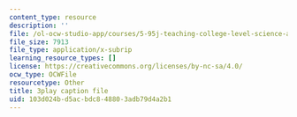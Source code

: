 ```yaml
---
content_type: resource
description: ''
file: /ol-ocw-studio-app/courses/5-95j-teaching-college-level-science-and-engineering-fall-2015/103d024bd5acbdc848803adb79d4a2b1_I7_PfCBBcFI.srt
file_size: 7913
file_type: application/x-subrip
learning_resource_types: []
license: https://creativecommons.org/licenses/by-nc-sa/4.0/
ocw_type: OCWFile
resourcetype: Other
title: 3play caption file
uid: 103d024b-d5ac-bdc8-4880-3adb79d4a2b1
---
```


